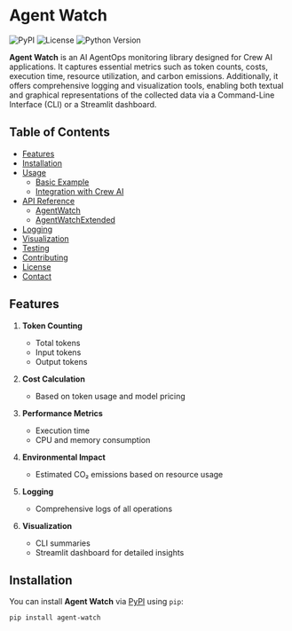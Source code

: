 # Agent Watch

![PyPI](https://img.shields.io/pypi/v/agent-watch)
![License](https://img.shields.io/pypi/l/agent-watch)
![Python Version](https://img.shields.io/pypi/pyversions/agent-watch)

**Agent Watch** is an AI AgentOps monitoring library designed for Crew AI applications. It captures essential metrics such as token counts, costs, execution time, resource utilization, and carbon emissions. Additionally, it offers comprehensive logging and visualization tools, enabling both textual and graphical representations of the collected data via a Command-Line Interface (CLI) or a Streamlit dashboard.

## Table of Contents

- [Features](#features)
- [Installation](#installation)
- [Usage](#usage)
  - [Basic Example](#basic-example)
  - [Integration with Crew AI](#integration-with-crew-ai)
- [API Reference](#api-reference)
  - [AgentWatch](#agentwatch)
  - [AgentWatchExtended](#agentwatchextended)
- [Logging](#logging)
- [Visualization](#visualization)
- [Testing](#testing)
- [Contributing](#contributing)
- [License](#license)
- [Contact](#contact)

## Features

1. **Token Counting**
   - Total tokens
   - Input tokens
   - Output tokens

2. **Cost Calculation**
   - Based on token usage and model pricing

3. **Performance Metrics**
   - Execution time
   - CPU and memory consumption

4. **Environmental Impact**
   - Estimated CO₂ emissions based on resource usage

5. **Logging**
   - Comprehensive logs of all operations

6. **Visualization**
   - CLI summaries
   - Streamlit dashboard for detailed insights
  
## Installation

You can install **Agent Watch** via [PyPI](https://pypi.org/project/agent-watch/) using `pip`:

```bash
pip install agent-watch
```
